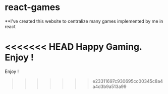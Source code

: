 # react-games

**I've created this website to centralize many games implemented by me in react

<<<<<<< HEAD
Happy Gaming. Enjoy !
=======
Enjoy !
>>>>>>> e23311697c930695cc00345c8a4a4d3b9a513a99
